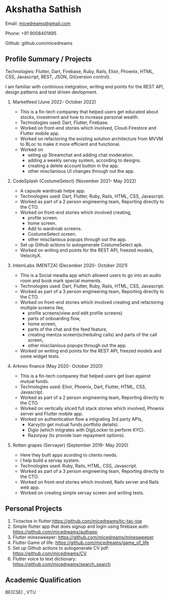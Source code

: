 # Akshatha Sathish

Email: micedreams@gmail.com

Phone: +91 9008401895

Github: github.com/micedreams

## Profile Summary / Projects

Technologies: Flutter, Dart, Firebase, Ruby, Rails, Elixir, Phoenix, HTML, CSS, Javascript, REST, JSON, Git(version control).

I am familiar with continious inetgration, writing end points for the REST API, design patterns and test driven devlopment.

1. Marketfeed (June 2022- October 2022)
   * This is a fin-tech companey that helped users get educated about stocks, investment and how to increase personal wealth.
   * Technologies used:  Dart, Flutter, Firebase.
   * Worked on front-end stories which involved, Cloud-Firestore and Flutter mobile app.
   * Worked on refactoring the existing solution architecture from MVVM to BLoc to make it more efficient and functional.
   * Worked on
      * seting up Streamchat and adding chat moderation.
      * adding a weekly servay system, according to designs.
      * creating a delete account button in the app.
      * other miscilanious UI changes through out the app. 

1. CodeSplash (CostumeSelect) (November 2021- May 2022)
   * A capsule wardroab helpe app.
   * Technologies used:  Dart, Flutter, Ruby, Rails, HTML, CSS, Javascript.
   * Worked as part of a 2 person engineering team, Reporting directly to the CTO.
   * Worked on front-end stories which involved creating, 
      * profile screen.
      * home screen.
      * Add to wardroab screens.
      * CostumeSelect screen.
      * other miscilanious popups through out the app. 
   * Set up Github actions to autogenerate CostumeSelect apk.
   * Worked on writing end points for the REST API, freezed models, VelocityX.
   
1. IntemLabs (MENTZA) (December 2020- October 2021)
   * This is a Social meadia app which allowed users to go into an audio room and book mark special moments.
   * Technologies used:  Dart, Flutter, Ruby, Rails, HTML, CSS, Javascript.
   * Worked as part of a 3 person engineering team, Reporting directly to the CTO.
   * Worked on front-end stories which involved creating and refactoring multiple screens like, 
      * profile screens(view and edit profile screens)
      * parts of onboarding flow,
      * home screen, 
      * parts of the chat and the feed feature, 
      * creating mentza screen(scheduling calls) and parts of the call screen,
      * other miscilanious popups through out the app. 
   * Worked on writing end points for the REST API, freezed models and some widget tests. 
   
1. Arkneo finance (May 2020- October 2020)
   * This is a fin-tech companey that helped users get loan against mutual funds.
   * Technologies used: Elixir, Phoenix, Dart, Flutter, HTML, CSS, Javascript.
   * Worked as part of a 2 person engineering team, Reporting directly to the CTO.
   * Worked on vertically sliced full stack stories which involved, Phoenix server and Flutter mobile app.
   * Worked on authentication flow a intigrating 3rd party APIs,
      * Karvy(to get mutual funds portfolio details). 
      * Digio (which intigrates with DigiLocker to perform KYC).
      * Razorpay (to provide loan repayment options).
      
1. Rotten grapes (Servayer) (September 2019- May 2020)
   * Here they built apps acording to clients needs.
   * I help build a servay system.
   * Technologies used: Ruby, Rails, HTML, CSS, Javascript.
   * Worked as part of a 3 person engineering team, Reporting directly to the CTO.
   * Worked on front-end stories which involved, Rails server and Rails web app.
   * Worked on creating simple servay screen and writing tests. 

## Personal Projects
1. Tictactoe in flutter:https://github.com/micedreams/tic-tac-toe
1. Simple flutter app that does signup and login using firebase auth: https://github.com/micedreams/authapp 
1. Flutter minesweeper: https://github.com/micedreams/minesweeper
1. Flutter Game of life: https://github.com/micedreams/game_of_life
1. Set up Github actions to autogenerate CV pdf: https://github.com/micedreams/CV
1. Flutter voice to text dictionary: https://github.com/micedreams/search_search

## Academic Qualification
BE(CSE) , VTU 
